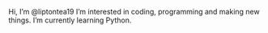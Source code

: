 Hi, I’m @liptontea19
I’m interested in coding, programming and making new things.
I’m currently learning Python.

<!---
liptontea19/liptontea19 is a ✨ special ✨ repository because its `README.md` (this file) appears on your GitHub profile.
You can click the Preview link to take a look at your changes.
--->
